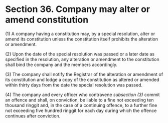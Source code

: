 # Section 36. Company may alter or amend constitution

\(1\) A company having a constitution may, by a special resolution, alter or amend its constitution unless the constitution itself prohibits the alteration or amendment.

\(2\) Upon the date of the special resolution was passed or a later date as specified in the resolution, any alteration or amendment to the constitution shall bind the company and the members accordingly.

\(3\) The company shall notify the Registrar of the alteration or amendment of its constitution and lodge a copy of the constitution as altered or amended within thirty days from the date the special resolution was passed.

\(4\) The company and every officer who contravene _subsection \(3\)_ commit an offence and shall, on conviction, be liable to a fine not exceeding ten thousand ringgit and, in the case of a continuing offence, to a further fine not exceeding five hundred ringgit for each day during which the offence continues after conviction.

